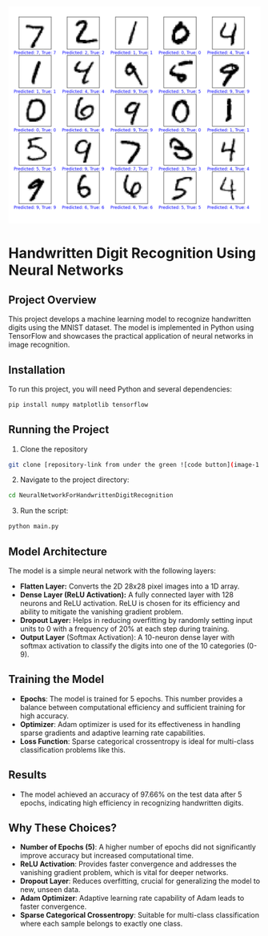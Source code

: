 ![Alt text](image.png)

# Handwritten Digit Recognition Using Neural Networks

## Project Overview

This project develops a machine learning model to recognize handwritten digits using the MNIST dataset. The model is implemented in Python using TensorFlow and showcases the practical application of neural networks in image recognition.

## Installation

To run this project, you will need Python and several dependencies:

```bash
pip install numpy matplotlib tensorflow
```

## Running the Project

1. Clone the repository

```bash
git clone [repository-link from under the green ![code button](image-1.png) button above]
```

2. Navigate to the project directory:

```bash
cd NeuralNetworkForHandwrittenDigitRecognition
```

3. Run the script:

```bash
python main.py
```

## Model Architecture

The model is a simple neural network with the following layers:

- **Flatten Layer:** Converts the 2D 28x28 pixel images into a 1D array.
- **Dense Layer (ReLU Activation):** A fully connected layer with 128 neurons and ReLU activation. ReLU is chosen for its efficiency and ability to mitigate the vanishing gradient problem.
- **Dropout Layer:** Helps in reducing overfitting by randomly setting input units to 0 with a frequency of 20% at each step during training.
- **Output Layer** (Softmax Activation): A 10-neuron dense layer with softmax activation to classify the digits into one of the 10 categories (0-9).

## Training the Model

- **Epochs**: The model is trained for 5 epochs. This number provides a balance between computational efficiency and sufficient training for high accuracy.
- **Optimizer**: Adam optimizer is used for its effectiveness in handling sparse gradients and adaptive learning rate capabilities.
- **Loss Function**: Sparse categorical crossentropy is ideal for multi-class classification problems like this.

## Results

- The model achieved an accuracy of 97.66% on the test data after 5 epochs, indicating high efficiency in recognizing handwritten digits.

## Why These Choices?

- **Number of Epochs (5)**: A higher number of epochs did not significantly improve accuracy but increased computational time.
- **ReLU Activation**: Provides faster convergence and addresses the vanishing gradient problem, which is vital for deeper networks.
- **Dropout Layer**: Reduces overfitting, crucial for generalizing the model to new, unseen data.
- **Adam Optimizer**: Adaptive learning rate capability of Adam leads to faster convergence.
- **Sparse Categorical Crossentropy**: Suitable for multi-class classification where each sample belongs to exactly one class.
